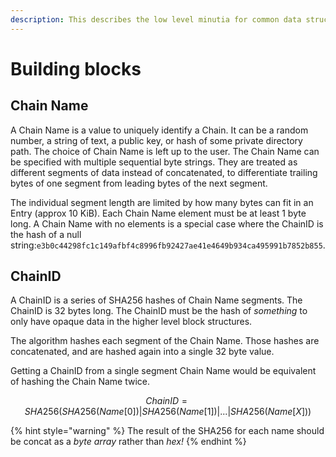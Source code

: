 ```yaml
---
description: This describes the low level minutia for common data structures.
---
```


# Building blocks

## Chain Name

A Chain Name is a value to uniquely identify a Chain. It can be a random number, a string of text, a public key, or hash of some private directory path. The choice of Chain Name is left up to the user. The Chain Name can be specified with multiple sequential byte strings. They are treated as different segments of data instead of concatenated, to differentiate trailing bytes of one segment from leading bytes of the next segment.

The individual segment length are limited by how many bytes can fit in an Entry \(approx 10 KiB\). Each Chain Name element must be at least 1 byte long. A Chain Name with no elements is a special case where the ChainID is the hash of a null string:`e3b0c44298fc1c149afbf4c8996fb92427ae41e4649b934ca495991b7852b855`.

## ChainID

A ChainID is a series of SHA256 hashes of Chain Name segments. The ChainID is 32 bytes long. The ChainID must be the hash of _something_ to only have opaque data in the higher level block structures.

The algorithm hashes each segment of the Chain Name. Those hashes are concatenated, and are hashed again into a single 32 byte value.

Getting a ChainID from a single segment Chain Name would be equivalent of hashing the Chain Name twice.

$$
ChainID = SHA256( SHA256(Name[0]) | SHA256(Name[1]) | ... | SHA256(Name[X]) )
$$

{% hint style="warning" %}
The result of the SHA256 for each name should be concat as a _byte array_ rather than _hex!_
{% endhint %}

